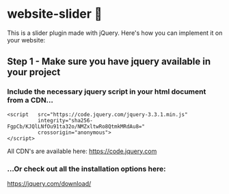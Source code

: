 # website-slider 🍔
This is a slider plugin made with jQuery. Here's how you can implement it on your website: 

## Step 1 - Make sure you have jquery available in your project

### Include the necessary jquery script in your html document from a CDN...

``` 
<script   src="https://code.jquery.com/jquery-3.3.1.min.js"   
          integrity="sha256-FgpCb/KJQlLNfOu91ta32o/NMZxltwRo8QtmkMRdAu8="   
          crossorigin="anonymous">
</script> 
```

All CDN's are available here:
https://code.jquery.com

### ...Or check out all the installation options here: 
https://jquery.com/download/
